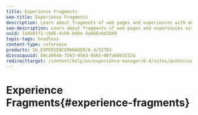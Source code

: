 ```yaml
---
title: Experience Fragments
seo-title: Experience Fragments
description: Learn about fragments of web pages and experiences with design and layout, enabling experience re-use across channels.
seo-description: Learn about fragments of web pages and experiences with design and layout, enabling experience re-use across channels.
uuid: 1a4601f1-c9d6-4cbb-bdbe-3ab66c6d3bb9
topic-tags: headless
content-type: reference
products: SG_EXPERIENCEMANAGER/6.4/SITES
discoiquuid: b6ca0944-7263-456d-8b65-88fa6863232a
redirecttarget: /content/help/en/experience-manager/6-4/sites/authoring/using/experience-fragments
---
```


# Experience Fragments{#experience-fragments}

